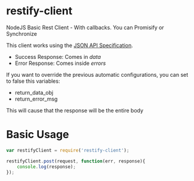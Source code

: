 # restify-client
NodeJS Basic Rest Client - With callbacks. You can Promisify or Synchronize

This client works using the [JSON API Specification](http://jsonapi.org/).

- Success Response: Comes in *data*
- Error Response: Comes inside *errors*

If you want to override the previous automatic configurations, you can set to false this variables:

- return_data_obj
- return_error_msg

This will cause that the response will be the entire body

# Basic Usage

```javascript
var restifyClient = require('restify-client');

restifyClient.post(request, function(err, response){
    console.log(response);
});
```
